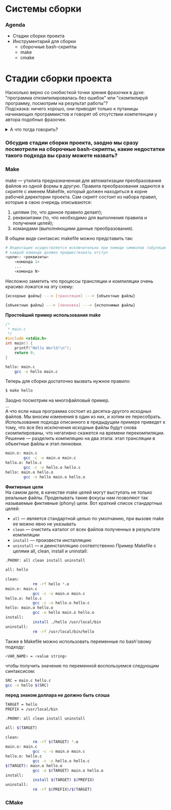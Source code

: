 # Системы сборки

### Agenda
  * Стадии сборки проекта
  * Инструментарий для сборки
    * сборочные bash-скрипты
    * make
    * cmake
    
# Cтадии сборки проекта

Насколько верно со снобисткой точки зрения фразочки в духе: "программа откомпилировалась без ошибок" или "скомпилируй программу, посмотрим на результат работы"?  
Подсказка: ничего хорошо, они приводят только к путаницы начинающих программистов и говорят об отсутствии компетенции у автора подобных фразочек.
<details><summary>А что тогда говорить?</summary>
<p>
Исходник на C++ — это всего лишь plain text, это значит, что сам по себе он бесполезен, на него можно только глазками посмотреть. 
Поэтому каждый исходный файл требуется скомпилировать в исполняемый файл, динамическую или статическую библиотеки (пытливый читатель
спросит в чем разница между динамической и статической библиотекой — гугл в помощь млм дождитесь АКОСа).  
  
Итак, сами стадии сборки проекта:
  1. Препроцессинг
  2. Компиляция
  3. Ассемблирование
  4. Компоновка (линковка)

**Препроцессинг**  
На данной стадии происходит происходит работа с препроцессорными директивами. Например, препроцессор добавляет хэдеры в код (#include), убирает комментирования, заменяет макросы (#define) их значениями, выбирает нужные куски кода в соответствии с условиями #if, #ifdef и #ifndef.  
```bash
g++ -E -o main.i main.cpp
```

**Компиляция**  
На данной стадии происходит преобразование полученном на прошлом шаге кода без директив в ассемблерный код.
_Ассемблерный код_ — это доступное для понимания человеком представление машинного кода.
```bash
g++ -S -o main.s main.cpp
```

**Ассемблирование**  
На данной стадии необходимо перевести ассемблерный код в машинный с помощью ассемблера.
Ассемблер преобразовывает ассемблерный код в машинный код, сохраняя его в объектном файле. 
_Объектный файл_ — это созданный ассемблером промежуточный файл, хранящий кусок машинного кода. Этот кусок машинного кода, который еще не был связан вместе с другими кусками машинного кода в конечную выполняемую программу, называется объектным кодом.
```bash
g++ -c -o main.o main.cpp
```
или
```bash
as main.s -o main.o
```
**Компоновка**  
На данной стадии происходит связывание всех объектных файлов и статических библиотек в единый исполняемый файл, который мы и сможем запустить в дальнейшем.
```bash
g++ main.o file1.o ... fileN.o lib1.o ... libN.o -o main
```

**\*Загрузка**  
Формально к сборке проекта никакого отношения не имеет, но надо понимать, что для непосредственно
запуска нашего приложения, программу надо загрузить в память. 

</p>
</details>

### Обсудив стадии сборки проекта, заодно мы сразу посмотрели на сборочные bash-скрипты, какие недостатки такого подхода вы сразу можете назвать?

### Make
make — утилита предназначенная для автоматизации преобразования файлов из одной формы в другую. Правила преобразования задаются в скрипте с именем Makefile, который должен находиться в корне рабочей директории проекта. Сам скрипт состоит из набора правил, которые в свою очередь описываются:

1) целями (то, что данное правило делает);
2) реквизитами (то, что необходимо для выполнения правила и получения целей);
3) командами (выполняющими данные преобразования).

В общем виде синтаксис makefile можно представить так:  
```bash
# Индентация осуществляется исключительно при помощи символов табуляции,
# каждой команде должен предшествовать отступ
<цели>: <реквизиты>
	<команда 1>
	...
	<команда N>
```
Несложно заметить что процессы трансляции и компиляции очень красиво ложатся на эту схему:
```bash
{исходные файлы} ---> [трансляция] ---> {объектные файлы}
```
```bash
{объектные файлы} ---> [линковка] ---> {исполнимые файлы}
```

**Простейший пример использования make**
```c
/*
 * main.c
 */
#include <stdio.h>
int main() {
	printf("Hello World!\n");
	return 0;
}
```
```bash
hello: main.c
	gcc -o hello main.c
```
Теперь для сборки достаточно вызвать нужное правило:
```bash
$ make hello
```
Заодно посмотрим на многофайловый пример.  
...  
А что если наша программа состоит из десятка-другого исходных файлов. Мы вносим изменения в один из них, и хотим ее пересобрать. 
Использование подхода описанного в предыдущем примере приведет к тому, что все без исключения исходные файлы будут снова скомпилированы, что негативно скажется на времени перекомпиляции. Решение — разделить компиляцию на два этапа: этап трансляции в объектные файлы и этап линковки.  
```bash
main.o: main.c
        gcc -c -o main.o main.c
hello.o: hello.c
        gcc -c -o hello.o hello.c
hello: main.o hello.o
        gcc -o hello main.o hello.o
```
**Фиктивные цели**  
На самом деле, в качестве make целей могут выступать не только реальные файлы. Проделывать такие фокусы нам позволяют так называемые фиктивные (phony) цели. Вот краткий список стандартных целей:
  * ```all``` — является стандартной целью по умолчанию, при вызове make ее можно явно не указывать
  * ```clean``` — очистить каталог от всех файлов полученных в результате компиляции
  * ```install``` — произвести инсталляцию
  * ```uninstall``` — и деинсталляцию соответственно
Пример Makefile с целями all, clean, install и uninstall:
```bash
.PHONY: all clean install uninstall
	
all: hello
	
clean:
			rm -rf hello *.o
main.o: main.c
			gcc -c -o main.o main.c
hello.o: hello.c
			gcc -c -o hello.o hello.c
hello: main.o hello.o
			gcc -o hello main.o hello.o
install:
			install ./hello /usr/local/bin
uninstall:
			rm -rf /usr/local/bin/hello
```
Также в Makefile можно использовать переменные по bash'овому подходу:
```bash
<VAR_NAME> = <value string>
```
чтобы получить значение по переменной воспользуемся следующим синтаксисом:
```bash
SRC = main.c hello.c
gcc -o hello $(SRC)
```
**перед знаком доллара не должно быть слэша**
```bash
TARGET = hello
PREFIX = /usr/local/bin

.PHONY: all clean install uninstall

all: $(TARGET)
	
clean:
			rm -rf $(TARGET) *.o
main.o: main.c
			gcc -c -o main.o main.c
hello.o: hello.c
			gcc -c -o hello.o hello.c
$(TARGET): main.o hello.o
			gcc -o $(TARGET) main.o hello.o
install:
			install $(TARGET) $(PREFIX)
uninstall:
			rm -rf $(PREFIX)/$(TARGET)
```
### CMake



